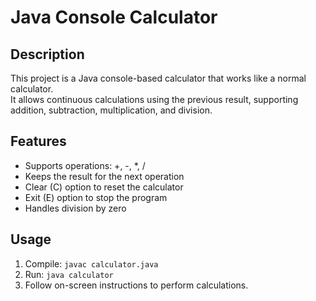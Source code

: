 # Java Console Calculator

## Description
This project is a Java console-based calculator that works like a normal calculator.  
It allows continuous calculations using the previous result, supporting addition, subtraction, multiplication, and division.  

## Features
- Supports operations: +, -, *, /
- Keeps the result for the next operation
- Clear (C) option to reset the calculator
- Exit (E) option to stop the program
- Handles division by zero

## Usage
1. Compile: `javac calculator.java`
2. Run: `java calculator`
3. Follow on-screen instructions to perform calculations.
